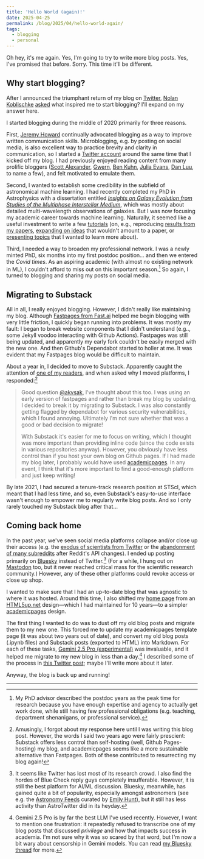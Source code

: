 ```yaml
---
title: 'Hello World (again)!'
date: 2025-04-25
permalink: /blog/2025/04/hello-world-again/
tags:
  - blogging
  - personal
---
```


Oh hey, it's me again. Yes, I'm going to try to write more blog posts. Yes, I've promised that before. Sorry. This time it'll be different.

## Why start blogging? 

After I announced the triumphant return of my blog on [Twitter](https://x.com/jwuphysics/status/1915422889224147335), [Nolan Koblischke](https://nolank.ca/) [asked](https://x.com/astro_nolan/status/1915560269096575034) what inspired me to start blogging? I'll expand on my answer here.

I started blogging during the middle of 2020 primarily for three reasons.

First, [Jeremy Howard](https://jeremy.fast.ai/) continually advocated blogging as a way to improve written communication skills. Microblogging, e.g. by posting on social media, is also excellent way to practice brevity and clarity in communication, so I started a [Twitter account](https://twitter.com/jwuphysics/) around the same time that I kicked off my blog. I had previously enjoyed reading content from many prolific bloggers ([Scott Alexander](https://slatestarcodex.com/), [Gwern](https://gwern.net/), [Ben Kuhn](https://www.benkuhn.net/), [Julia Evans](https://jvns.ca/), [Dan Luu](https://danluu.com/), to name a few), and felt motivated to emulate them.

Second, I wanted to establish some credibility in the subfield of astronomical machine learning. I had recently completed my PhD in Astrophysics with a dissertation entitled [*Insights on Galaxy Evolution from Studies of the Multiphase Interstellar Medium*](https://www.proquest.com/openview/0aef9b808cb10ce193098c6dd97cf06c), which was mostly about detailed multi-wavelength observations of galaxies. But I was now focusing my academic career towards machine learning. Naturally, it seemed like a useful investment to write a few [tutorials](https://jwuphysics.github.io/tags/#tutorial) (on, e.g., reproducing [results from my papers](https://jwuphysics.github.io/blog/2020/05/learning-galaxy-metallicity-cnns/), [expanding on ideas](https://jwuphysics.github.io/blog/2020/08/visualizing-cnn-attributions/) that wouldn't amount to a paper, or [presenting topics](https://jwuphysics.github.io/blog/2020/12/galaxy-autoencoders/) that I wanted to learn more about).

Third, I needed a way to broaden my professional network. I was a newly minted PhD, six months into my first postdoc position... and then we entered the *Covid times*. As an aspiring academic (with almost no existing network in ML), I couldn't afford to miss out on this important season.[^1] So again, I turned to blogging and sharing my posts on social media. 

## Migrating to Substack

All in all, I really enjoyed blogging. However, I didn't really like maintaining my blog. Although [Fastpages from Fast.ai](https://fastpages.fast.ai/) helped me begin blogging with very little friction, I quickly began running into problems. It was mostly my fault: I began to break website components that I didn't understand (e.g.., some Jekyll voodoo interacting with Github Actions). Fastpages was still being updated, and apparently my early fork couldn't be easily merged with the new one. And then Github's Dependabot started to holler at me. It was evident that my Fastpages blog would be difficult to maintain. 

About a year in, I decided to move to Substack. Apparently caught the attention of [one of my readers](https://github.com/jwuphysics/blog/issues/9), and when asked why I moved platforms, I responded:[^2]
> Good question [@akvsak](https://github.com/akvsak), I've thought about this too. I was using an early version of fastpages and rather than break my blog by updating, I decided to break it by migrating to Substack. I was also constantly getting flagged by dependabot for various security vulnerabilities, which I found annoying. Ultimately I'm not sure whether that was a good or bad decision to migrate!
> 
> With Substack it's easier for me to focus on writing, which I thought was more important than providing inline code (since the code exists in various repositories anyway). However, you obviously have less control than if you host your own blog on Github pages. If I had made my blog later, I probably would have used [academicpages](https://academicpages.github.io/). In any event, I think that it's more important to find a good-enough platform and just keep writing!

By late 2021, I had secured a tenure-track research position at STScI, which meant that I had less time, and so, even Substack's easy-to-use interface wasn't enough to empower me to regularly write blog posts. And so I only rarely touched my Substack blog after that...

## Coming back home

In the past year, we've seen social media platforms collapse and/or close up their access (e.g. the [exodus of scientists from Twitter](https://www.the-independent.com/tech/twitter-academics-x-elon-musk-takeover-b2633541.html) or the [abandonment of many subreddits](https://www.theverge.com/2023/6/12/23755974/reddit-subreddits-going-dark-private-protest-api-changes) after Reddit's API changes). I ended up posting primarily on [Bluesky](https://bsky.app/profile/jwuphysics.bsky.social) instead of Twitter.[^3] (For a while, I hung out on [Mastodon](https://mstdn.social/@jwuphysics@astrodon.social) too, but it never reached critical mass for the scientific research community.) However, any of these other platforms could revoke access or close up shop.

I wanted to make sure that I had an up-to-date blog that was agnostic to where it was hosted. Around this time, I also shifted my [home page](https://jwuphysics.github.io/) from an [HTML5up.net](https://html5up.net/) design—which I had maintained for 10 years—to a simpler [academicpages](https://github.com/academicpages/academicpages.github.io) design.

The first thing I wanted to do was to dust off my old blog posts and migrate them to my new one. This forced me to update my academicpages template page (it was about two years out of date), and convert my old blog posts (.ipynb files) and Substack posts (exported to HTML) into Markdown. For each of these tasks, [Gemini 2.5 Pro (experimental)](https://blog.google/technology/google-deepmind/gemini-model-thinking-updates-march-2025/#gemini-2-5-pro) was invaluable, and it helped me migrate to my new blog in less than a day.[^4] I described some of the process in [this Twitter post](https://x.com/jwuphysics/status/1915765387053977700); maybe I'll write more about it later.

Anyway, the blog is back up and running!

---

[^1]: My PhD advisor described the postdoc years as the peak time for research because you have enough expertise and agency to actually get work done, while still having few professional obligations (e.g. teaching, department shenanigans, or professional service).
[^2]: Amusingly, I forgot about my response here until I was writing this blog post. However, the words I said two years ago were fairly prescient: Substack offers less control than self-hosting (well, Github Pages-hosting) my blog, and academicpages seems like a more sustainable alternative than Fastpages. Both of these contributed to resurrecting my blog again!
[^3]: It seems like Twitter has lost most of its research crowd. I also find the hordes of Blue Check reply guys completely insufferable. However, it is still the best platform for AI/ML discussion. Bluesky, meanwhile, has gained quite a bit of popularity, especially amongst astronomers (see e.g. the [Astronomy Feeds](https://bsky.app/profile/astronomy.blue) curated by [Emily Hunt](https://bsky.app/profile/did:plc:jcoy7v3a2t4rcfdh6i4kza25)), but it still has less activity than AstroTwitter did in its heyday.
[^4]: Gemini 2.5 Pro is by far the best LLM I've used recently. However, I want to mention one frustration: it repeatedly refused to transcribe one of my blog posts that discussed *privilege* and how that impacts success in academia. I'm not sure why it was so scared by that word, but I'm now a bit wary about censorship in Gemini models. You can read [my Bluesky thread](https://bsky.app/profile/jwuphysics.bsky.social/post/3lnkw622elk2y) for more.